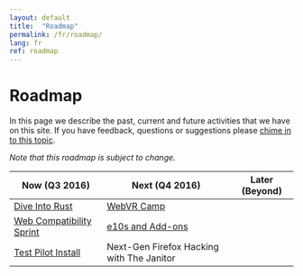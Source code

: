 ```yaml
---
layout: default
title:  "Roadmap"
permalink: /fr/roadmap/
lang: fr
ref: roadmap
---
```


# Roadmap

In this page we describe the past, current and future activities that we have on this site. If you have feedback, questions or suggestions please [chime in to this topic](https://discourse.mozilla-community.org/t/activate-mozilla-roadmap/10068).

*Note that this roadmap is subject to change.*

| Now (Q3 2016)  | Next (Q4 2016)   | Later (Beyond) |
| --- | --- | --- |
| [Dive Into Rust](https://activate.mozilla.community/fr/developer-engagement/rust-hack/) | [WebVR Camp](https://activate.mozilla.community/fr/developer-engagement/webvr-camp/) |     |
| [Web Compatibility Sprint](https://activate.mozilla.community/fr/developer-engagement/webcompat-sprint/) | [e10s and Add-ons](https://activate.mozilla.community/fr/experiments/e10s-addons/) |     |
| [Test Pilot Install](https://activate.mozilla.community/fr/experiments/test-pilot/) | Next-Gen Firefox Hacking with The Janitor |     |

